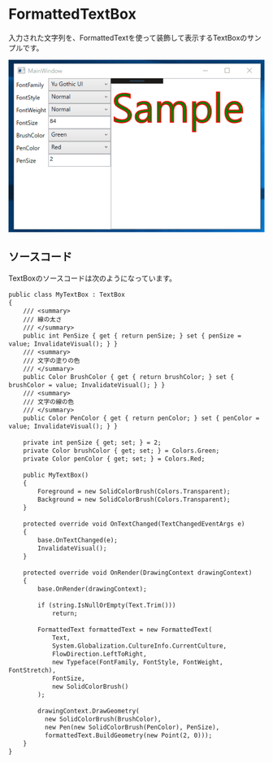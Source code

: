 # FormattedTextBox

入力された文字列を、FormattedTextを使って装飾して表示するTextBoxのサンプルです。

![](FormattedTextBox.gif)

## ソースコード

TextBoxのソースコードは次のようになっています。

    public class MyTextBox : TextBox
    {
        /// <summary>
        /// 線の太さ
        /// </summary>
        public int PenSize { get { return penSize; } set { penSize = value; InvalidateVisual(); } }
        /// <summary>
        /// 文字の塗りの色
        /// </summary>
        public Color BrushColor { get { return brushColor; } set { brushColor = value; InvalidateVisual(); } }
        /// <summary>
        /// 文字の線の色
        /// </summary>
        public Color PenColor { get { return penColor; } set { penColor = value; InvalidateVisual(); } }

        private int penSize { get; set; } = 2;
        private Color brushColor { get; set; } = Colors.Green;
        private Color penColor { get; set; } = Colors.Red;

        public MyTextBox()
        {
            Foreground = new SolidColorBrush(Colors.Transparent);
            Background = new SolidColorBrush(Colors.Transparent);
        }

        protected override void OnTextChanged(TextChangedEventArgs e)
        {
            base.OnTextChanged(e);
            InvalidateVisual();
        }

        protected override void OnRender(DrawingContext drawingContext)
        {
            base.OnRender(drawingContext);

            if (string.IsNullOrEmpty(Text.Trim()))
                return;

            FormattedText formattedText = new FormattedText(
                Text,
                System.Globalization.CultureInfo.CurrentCulture,
                FlowDirection.LeftToRight,
                new Typeface(FontFamily, FontStyle, FontWeight, FontStretch),
                FontSize,
                new SolidColorBrush()
            );

            drawingContext.DrawGeometry(
              new SolidColorBrush(BrushColor),
              new Pen(new SolidColorBrush(PenColor), PenSize),
              formattedText.BuildGeometry(new Point(2, 0)));
        }
    }

